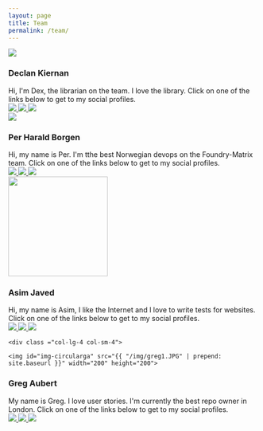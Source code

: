 ```yaml
---
layout: page
title: Team
permalink: /team/
---
```


<script>
$( document ).ready(function() {

$("#img-circulardk").hover( function(){
	$("#img-circulardk").attr('src', "http://foundry-matrix.github.io/fmblog/img/cup2.JPG");
	console.log("mouse on");

}, function(){
	$("#img-circulardk").attr('src', "http://foundry-matrix.github.io/fmblog/img/cup1.JPG");
	console.log("mouse off");
});


$("#img-circularphb").hover( function(){
	$("#img-circularphb").attr('src', "http://foundry-matrix.github.io/fmblog/img/per2.jpg");
	console.log("mouse on");

}, function(){
	$("#img-circularphb").attr('src', "http://foundry-matrix.github.io/fmblog/img/per1.jpg");
	
	console.log("mouse off");
});


$("#img-circularaj").hover( function(){
	$("#img-circularaj").attr('src', "http://foundry-matrix.github.io/fmblog/img/asim2.JPG");
	console.log("mouse on");

}, function(){
	$("#img-circularaj").attr('src', "http://foundry-matrix.github.io/fmblog/img/asim1.JPG");
	
	console.log("mouse off");
});


$("#img-circularga").hover(function(){
	$("#img-circularga").attr('src', "http://foundry-matrix.github.io/fmblog/img/greg2.JPG");
	console.log("mouse on");

}, function(){
	$("#img-circularga").attr('src', "http://foundry-matrix.github.io/fmblog/img/greg1.JPG");
	
	console.log("mouse off");
});




});




</script>



<div class="colour">



<div class="row">
	<div class ="col-lg-4 col-sm-4">
	<img id="img-circulardk" src="{{ "/img/cup1.JPG" | prepend: site.baseurl }}">
</div>

<div class ="col-lg-8 col-sm-8">
	<h3 class="name">Declan Kiernan</h3>
	Hi, I'm Dex, the librarian on the team. I love the library. Click on one of the links below to get to my social profiles.
<div class="social_box">
<a href="https://www.linkedin.com/">
<img class="social_icon" src="http://cdn.flaticon.com/png/256/8707.png">
</a>
<a href="https://github.com/warringgod">
<img class="social_icon" src="http://upload.wikimedia.org/wikipedia/commons/thumb/9/91/Octicons-mark-github.svg/2000px-Octicons-mark-github.svg.png">
</a>

<a href="https://www.codewars.com">
<img class="social_icon" src="https://crunchbase-production-res.cloudinary.com/image/upload/c_pad,h_98,w_98/v1400019742/pbpj9oxf1ipwrisnj9ia.png">
</a>
</div>

</div>
</div>

<div class="row team_row">
	<div class ="col-lg-4 col-sm-4">
	<img id="img-circularphb" src="{{ "/img/per1.jpg" | prepend: site.baseurl }}">
	</div>

<div class ="col-lg-8 col-sm-8">
<h3 class="name">Per Harald Borgen</h3>
Hi, my name is Per. I'm tthe best Norwegian devops on the Foundry-Matrix team. Click on one of the links below to get to my social profiles.
<div class="social_box">
<a href="https://www.linkedin.com/profile/view?id=92593053">
<img class="social_icon" src="http://cdn.flaticon.com/png/256/8707.png">
</a>
<a href="https://github.com/perborgen">
<img class="social_icon" src="http://upload.wikimedia.org/wikipedia/commons/thumb/9/91/Octicons-mark-github.svg/2000px-Octicons-mark-github.svg.png">
</a>
<a href="http://www.codewars.com/users/mrborgen">
<img class="social_icon" src="https://crunchbase-production-res.cloudinary.com/image/upload/c_pad,h_98,w_98/v1400019742/pbpj9oxf1ipwrisnj9ia.png">
</a>
</div>


</div>
</div>


<div class="row team_row">
	<div class ="col-lg-4 col-sm-4">
		<img  id="img-circularaj" src="{{ "/img/asim1.JPG" | prepend: site.baseurl }}" width="200" height="200">

</div>

<div class ="col-lg-8 col-sm-8">
<h3 class="name">Asim Javed</h3>
Hi, my name is Asim, I like the Internet and I love to write tests for websites. Click on one of the links below to get to my social profiles.

<div class="social_box">
<a href="https://www.linkedin.com/">
<img class="social_icon" src="http://cdn.flaticon.com/png/256/8707.png">
</a>
<a href="https://github.com/asimjaved">
<img class="social_icon" src="http://upload.wikimedia.org/wikipedia/commons/thumb/9/91/Octicons-mark-github.svg/2000px-Octicons-mark-github.svg.png">
</a>
<a href="http://www.codewars.com/users/AsimJaved">
<img class="social_icon" src="https://crunchbase-production-res.cloudinary.com/image/upload/c_pad,h_98,w_98/v1400019742/pbpj9oxf1ipwrisnj9ia.png">
</a>
</div>
</div>
</div>

<div class="row team_row">

	<div class ="col-lg-4 col-sm-4">

	<img id="img-circularga" src="{{ "/img/greg1.JPG" | prepend: site.baseurl }}" width="200" height="200">


</div>

<div class ="col-lg-8 col-sm-8">
	<h3 class="name">Greg Aubert</h3>
My name is Greg. I love user stories. I'm currently the best repo owner in London. Click on one of the links below to get to my social profiles.
<div class="social_box">
<a href="uk.linkedin.com/in/gregaubert/">
<img class="social_icon" src="http://cdn.flaticon.com/png/256/8707.png">
</a>
<a href="https://github.com/gregaubs">
<img class="social_icon" src="http://upload.wikimedia.org/wikipedia/commons/thumb/9/91/Octicons-mark-github.svg/2000px-Octicons-mark-github.svg.png">
</a>
<a href="http://www.codewars.com/users/gregaubs">
<img class="social_icon" src="https://crunchbase-production-res.cloudinary.com/image/upload/c_pad,h_98,w_98/v1400019742/pbpj9oxf1ipwrisnj9ia.png">
</a>
</div>
</div>
</div>
</div>





